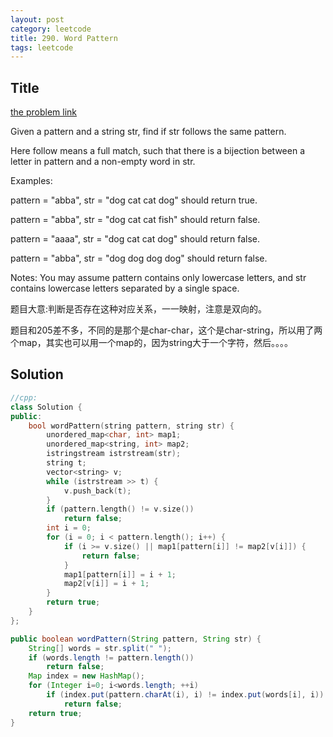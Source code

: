 ```yaml
---
layout: post
category: leetcode
title: 290. Word Pattern
tags: leetcode
---
```

## Title
[the problem link](https://leetcode.com/problems/word-pattern/description/)

Given a pattern and a string str, find if str follows the same pattern.

Here follow means a full match, such that there is a bijection between a letter in pattern and a non-empty word in str.

Examples:

pattern = "abba", str = "dog cat cat dog" should return true.

pattern = "abba", str = "dog cat cat fish" should return false.

pattern = "aaaa", str = "dog cat cat dog" should return false.

pattern = "abba", str = "dog dog dog dog" should return false.

Notes:
You may assume pattern contains only lowercase letters, and str contains lowercase letters separated by a single space.

题目大意:判断是否存在这种对应关系，一一映射，注意是双向的。

题目和205差不多，不同的是那个是char-char，这个是char-string，所以用了两个map，其实也可以用一个map的，因为string大于一个字符，然后。。。。

## Solution
```c++
//cpp:
class Solution {
public:
	bool wordPattern(string pattern, string str) {
		unordered_map<char, int> map1;
		unordered_map<string, int> map2;
		istringstream istrstream(str);
		string t;
		vector<string> v;
		while (istrstream >> t) {
			v.push_back(t);
		}
		if (pattern.length() != v.size())
			return false;
		int i = 0;
		for (i = 0; i < pattern.length(); i++) {
			if (i >= v.size() || map1[pattern[i]] != map2[v[i]]) {
				return false;
			}
			map1[pattern[i]] = i + 1;
			map2[v[i]] = i + 1;
		}
		return true;
	}
};
```

```java
public boolean wordPattern(String pattern, String str) {
    String[] words = str.split(" ");
    if (words.length != pattern.length())
        return false;
    Map index = new HashMap();
    for (Integer i=0; i<words.length; ++i)
        if (index.put(pattern.charAt(i), i) != index.put(words[i], i))
            return false;
    return true;
}
```
